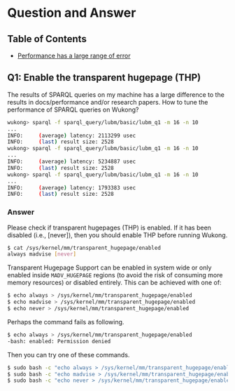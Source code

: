 # Question and Answer

## Table of Contents

* [Performance has a large range of error](#THP)

 
<a name="THP"></a>
## Q1: Enable the transparent hugepage (THP)
The results of SPARQL queries on my machine has a large difference to the results in docs/performance and/or research papers. How to tune the performance of SPARQL queries on Wukong?

```bash
wukong> sparql -f sparql_query/lubm/basic/lubm_q1 -m 16 -n 10
...
INFO:     (average) latency: 2113299 usec
INFO:     (last) result size: 2528
wukong> sparql -f sparql_query/lubm/basic/lubm_q1 -m 16 -n 10
...
INFO:     (average) latency: 5234887 usec
INFO:     (last) result size: 2528
wukong> sparql -f sparql_query/lubm/basic/lubm_q1 -m 16 -n 10
...
INFO:     (average) latency: 1793383 usec
INFO:     (last) result size: 2528
```
### Answer
Please check if transparent hugepages (THP) is enabled.
If it has been disabled (i.e., [never]), then you should enable THP before running Wukong. 

```bash
$ cat /sys/kernel/mm/transparent_hugepage/enabled
always madvise [never]
```
Transparent Hugepage Support can be enabled in system wide or only enabled inside `MADV_HUGEPAGE` regions (to avoid the risk of consuming more memory resources) or disabled entirely. This can be achieved with one of:

```bash
$ echo always > /sys/kernel/mm/transparent_hugepage/enabled
$ echo madvise > /sys/kernel/mm/transparent_hugepage/enabled
$ echo never > /sys/kernel/mm/transparent_hugepage/enabled
```

Perhaps the command fails as following.

```bash
$ echo always > /sys/kernel/mm/transparent_hugepage/enabled
-bash: enabled: Permission denied
```

Then you can try one of these commands.

```bash
$ sudo bash -c "echo always > /sys/kernel/mm/transparent_hugepage/enabled"
$ sudo bash -c "echo madvise > /sys/kernel/mm/transparent_hugepage/enabled"
$ sudo bash -c "echo never > /sys/kernel/mm/transparent_hugepage/enabled"
```
